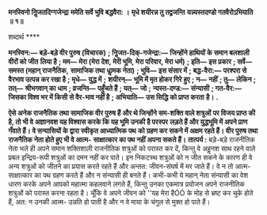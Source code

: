 **मनस्विनो निॢजतदिग्गजेन्द्रा** **ममेति सर्वे भुवि बद्धवैरा: ।** **मृधे शयीरन्न तु तद्व्रजन्ति** **यन्न्यस्तदण्डो गतवैरोऽभियाति ॥ १॥** 

शब्दार्थ **** 

**मनस्विन:—** **बड़े-बड़े वीर पुरुष (विचारक)** **; निॢजत-दिक्-गजेन्द्रा:—** **जिन्होंने हाथियों के समान बलशाली वीरों को जीत** **लिया है** **; मम—** **मेरा (मेरा देश, मेरी भूमि, मेरा परिवार, मेरा धर्म)** **; इति—** **इस प्रकार** **; सर्वे—** **समस्त (महान् राजनैतिक,** **सामाजिक तथा धाॢमक नेता)** **; भुवि—** **इस संसार में** **; बद्ध-वैरा:—** **परश्परा से वैरभाव उत्पन्न कर रखा है** **; मृधे—** **युद्ध में** **;** **शयीरन्—** **भूमि में मृत होकर गिरे हुए** **; न—** **नहीं** **; तु—** **लेकिन** **; तत्—** **श्रीभगवान् का धाम** **; व्रजन्ति—** **पहुँचते हैं** **; यत्—** **जो** **;** **न्यस्त-दण्ड:—** **संन्यासी** **; गत-वैर:—** **जिसका विश्व भर में किसी से वैर-भाव नहीं है** **; अभियाति—** **उस सिद्धि को प्राप्त करता** **है।** **.** 

**ऐसे अनेक राजनैतिक तथा सामाजिक वीर पुरुष हैं और थे जिन्होंने सम-शक्ति वाले शत्रुओं** **पर विजय प्राप्त की है, तो भी वे अज्ञानवश यह विश्वास करके कि यह भूमि उनकी है परस्पर** **लड़ते हैं और युद्धभूमि में अपने प्राण गँवाते हैं। वे सन्यासियों के द्वारा स्वीकृत आध्यात्मिक पथ** **को ग्रहण कर सकने में अक्षम रहते हैं। वीर पुरुष तथा राजनैतिक नेता होते हुए भी वे आत्म-** **साक्षात्कार का पथ नहीं अपना सकते हैं।** **तात्पर्य :** बड़े-बड़े राजनीतिक नेता भले ही अपने समान शक्तिशाली राजनीतिक शत्रुओं को परास्त कर दें, किन्तु वे अहॢनश साथ रहने वाले प्रबल इन्द्रिय-रूपी शत्रुओं का दमन नहीं कर पाते। इन निकटस्थ शत्रुओं को न जीत सकने के कारण ही वे अन्य शत्रुओं को जीतने का प्रयास करते रहते हैं और अन्तत: जीवन-संघर्ष में मर जाते हैं। वे न तो आत्म-साक्षात्कार का पथ ग्रहण करते हैं और न संन्यासी ही बनते हैं। कभी-कभी ये महान् नेता संन्यासी का वेश धारण करके अपने आपको महात्मा कहलवाने लगते हैं, किन्तु उनका एकमात्र प्रयोजन अपने राजनीतिक शत्रुओं को परास्त करना रहता है। चूँकि वे अपने जीवन को ''यह मेरा हैÓÓ के मोह से भ्रष्ट कर चुके होते हैं, अत: न उनकी आत्म- उन्नति हो पाती है और न वे माया के चंगुल से मुक्त हो पाते हैं।  